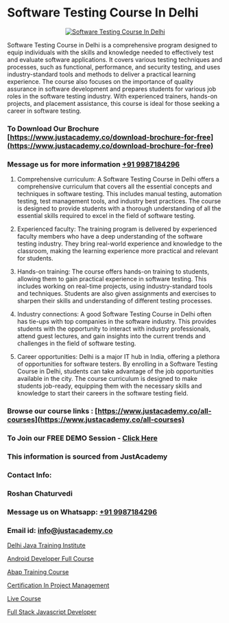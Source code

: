 # Software Testing Course In Delhi

<p align="center">
  <a href="https://justacademy.co/program-detail/software-testing">
    <img src="https://justacademy.co/storage2/program_images/1704700438.webp" alt="Software Testing Course In Delhi">
  </a>
</p>


Software Testing Course in Delhi is a comprehensive program designed to equip individuals with the skills and knowledge needed to effectively test and evaluate software applications. It covers various testing techniques and processes, such as functional, performance, and security testing, and uses industry-standard tools and methods to deliver a practical learning experience. The course also focuses on the importance of quality assurance in software development and prepares students for various job roles in the software testing industry. With experienced trainers, hands-on projects, and placement assistance, this course is ideal for those seeking a career in software testing.
### To Download Our Brochure [https://www.justacademy.co/download-brochure-for-free](https://www.justacademy.co/download-brochure-for-free)
### Message us for more information [+91 9987184296](https://api.whatsapp.com/send?phone=919987184296)
1) Comprehensive curriculum: A Software Testing Course in Delhi offers a comprehensive curriculum that covers all the essential concepts and techniques in software testing. This includes manual testing, automation testing, test management tools, and industry best practices. The course is designed to provide students with a thorough understanding of all the essential skills required to excel in the field of software testing.

2) Experienced faculty: The training program is delivered by experienced faculty members who have a deep understanding of the software testing industry. They bring real-world experience and knowledge to the classroom, making the learning experience more practical and relevant for students.

3) Hands-on training: The course offers hands-on training to students, allowing them to gain practical experience in software testing. This includes working on real-time projects, using industry-standard tools and techniques. Students are also given assignments and exercises to sharpen their skills and understanding of different testing processes.

4) Industry connections: A good Software Testing Course in Delhi often has tie-ups with top companies in the software industry. This provides students with the opportunity to interact with industry professionals, attend guest lectures, and gain insights into the current trends and challenges in the field of software testing.

5) Career opportunities: Delhi is a major IT hub in India, offering a plethora of opportunities for software testers. By enrolling in a Software Testing Course in Delhi, students can take advantage of the job opportunities available in the city. The course curriculum is designed to make students job-ready, equipping them with the necessary skills and knowledge to start their careers in the software testing field.

### Browse our course links : [https://www.justacademy.co/all-courses](https://www.justacademy.co/all-courses) 
### To Join our FREE DEMO Session - [Click Here](https://www.justacademy.co/register-for-course-demo)


### This information is sourced from JustAcademy
### Contact Info:
### Roshan Chaturvedi
### Message us on Whatsapp: [+91 9987184296](https://api.whatsapp.com/send?phone=919987184296)
### Email id: [info@justacademy.co](mailto:info@justacademy.co)
                
[Delhi Java Training Institute](https://www.linkedin.com/pulse/delhi-java-training-institute-justacademy-san-jose-dpfje?trackingId=16UWKgpIU1Q44GqOHV07BQ%3D%3D&lipi=urn%3Ali%3Apage%3Ad_flagship3_company_admin%3BEWeMkO%2BuSGSAlnCbMCSomw%3D%3D)

[Android Developer Full Course](https://www.linkedin.com/pulse/android-developer-full-course-justacademy-pune-fncvf/)

[Abap Training Course](https://medium.com/@AkashSingh2052/abap-training-course-ed66d76179d0)

[Certification In Project Management](https://medium.com/@namusn/certification-in-project-management-a2669410b62a)

[Live Course](https://justacademyin.github.io/Articles/Live-Course)

[Full Stack Javascript Developer](https://justacademyin.github.io/Articles/Full-Stack-Javascript-Developer)

